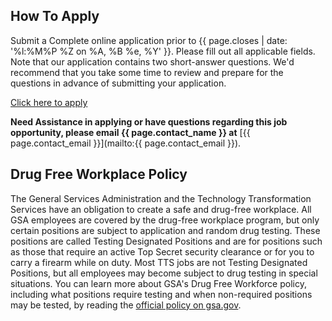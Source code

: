 ## How To Apply

Submit a Complete online application prior to {{ page.closes | date: '%l:%M%P %Z on %A, %B %e, %Y' }}. Please fill out all applicable fields.  Note that our application contains two short-answer questions.  We'd recommend that you take some time to review and prepare for the questions in advance of submitting your application.

<section class="usa-grid-full">
  <a class="usa-button usa-button-secondary" href="{{ page.apply_url }}">Click here to apply</a>
</section>

**Need Assistance in applying or have questions regarding this job opportunity, please email {{ page.contact_name }} at** [{{ page.contact_email }}](mailto:{{ page.contact_email }}).

## Drug Free Workplace Policy

The General Services Administration and the Technology Transformation Services have an obligation to create a safe and drug-free workplace. All GSA employees are covered by the drug-free workplace program, but only certain positions are subject to application and random drug testing. These positions are called Testing Designated Positions and are for positions such as those that require an active Top Secret security clearance or for you to carry a firearm while on duty. Most TTS jobs are not Testing Designated Positions, but all employees may become subject to drug testing in special situations. You can learn more about GSA's Drug Free Workforce policy, including what positions require testing and when non-required positions may be tested, by reading the [official policy on gsa.gov](https://www.gsa.gov/directive/gsa-drug-free-workplace-program). 

